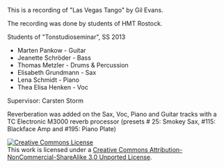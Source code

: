 This is a recording of "Las Vegas Tango" by Gil Evans.

The recording was done by students of HMT Rostock.

Students of "Tonstudioseminar", SS 2013

* Marten Pankow - Guitar
* Jeanette Schröder - Bass
* Thomas Metzler - Drums & Percussion
* Elisabeth Grundmann - Sax
* Lena Schmidt - Piano
* Thea Elisa Henken - Voc

Supervisor: Carsten Storm

Reverberation was added on the Sax, Voc, Piano and Guitar tracks with a TC Electronic M3000 reverb processor (presets # 25: Smokey Sax, #115: Blackface Amp and #195: Piano Plate)

<a rel="license" href="http://creativecommons.org/licenses/by-nc-sa/3.0/deed.en_US"><img alt="Creative Commons License" style="border-width:0" src="http://i.creativecommons.org/l/by-nc-sa/3.0/88x31.png" /></a><br />This work is licensed under a <a rel="license" href="http://creativecommons.org/licenses/by-nc-sa/3.0/deed.en_US">Creative Commons Attribution-NonCommercial-ShareAlike 3.0 Unported License</a>.
